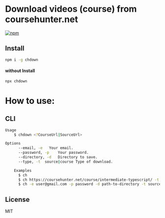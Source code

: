 # Download videos (course) from coursehunter.net
[![npm](https://badgen.net/npm/v/chdown)](https://www.npmjs.com/package/chdown)

## Install
```sh
npm i -g chdown
```

#### without Install
```sh
npx chdown
```

# How to use:

## CLI
```sh
Usage
    $ chdown <?CourseUrl|SourceUrl>

Options
      --email, -e   Your email.
      --password, -p    Your password.
      --directory, -d   Directory to save.
      --type, -t  source|course Type of download.

    Examples
      $ ch
      $ ch https://coursehunter.net/course/intermediate-typescript/ -t course
      $ ch -e user@gmail.com -p password -d path-to-directory -t source
```


## License
MIT
